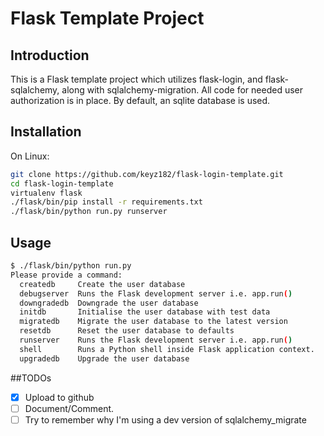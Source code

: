 # Flask Template Project

## Introduction
This is a Flask template project which utilizes flask-login, and flask-sqlalchemy, along with sqlalchemy-migration.
All code for needed user authorization is in place. By default, an sqlite database is used.


## Installation
On Linux:

```bash
git clone https://github.com/keyz182/flask-login-template.git
cd flask-login-template
virtualenv flask
./flask/bin/pip install -r requirements.txt
./flask/bin/python run.py runserver
```

## Usage

```bash
$ ./flask/bin/python run.py
Please provide a command:
  createdb     Create the user database
  debugserver  Runs the Flask development server i.e. app.run()
  downgradedb  Downgrade the user database
  initdb       Initialise the user database with test data
  migratedb    Migrate the user database to the latest version
  resetdb      Reset the user database to defaults
  runserver    Runs the Flask development server i.e. app.run()
  shell        Runs a Python shell inside Flask application context.
  upgradedb    Upgrade the user database
```

##TODOs
- [x] Upload to github
- [ ] Document/Comment.
- [ ] Try to remember why I'm using a dev version of sqlalchemy_migrate